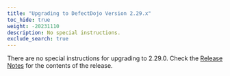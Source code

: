 ```yaml
---
title: "Upgrading to DefectDojo Version 2.29.x"
toc_hide: true
weight: -20231110
description: No special instructions.
exclude_search: true
---
```

There are no special instructions for upgrading to 2.29.0. Check the [Release Notes](https://github.com/DefectDojo/django-DefectDojo/releases/tag/2.29.0) for the contents of the release.
